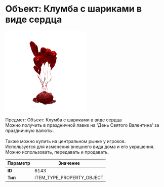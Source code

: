 # Объект: Клумба с шариками в виде сердца

![Item Image](../img/6143.webp?raw=true)

Предмет: Объект: Клумба с шариками в виде сердца<br>Можно получить в праздничной лавке на 'День Святого Валентина' за праздничную валюты.<br><br>Также можно купить на центральном рынке у игроков.<br>Используется для изменения внешнего вида дома и его украшения.<br>Можно использовать, передавать и продавать.


| Параметр | Значение |
|----------|----------|
| **ID** | 6143 |
| **Тип** | ITEM_TYPE_PROPERTY_OBJECT |

